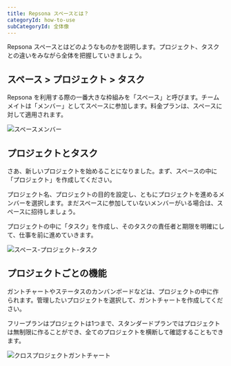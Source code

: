 ```yaml
---
title: Repsona スペースとは？
categoryId: how-to-use
subCategoryId: 全体像
---
```


Repsona スペースとはどのようなものかを説明します。プロジェクト、タスクとの違いをみながら全体を把握していきましょう。

## スペース > プロジェクト > タスク

Repsona を利用する際の一番大きな枠組みを「スペース」と呼びます。チームメイトは「メンバー」としてスペースに参加します。料金プランは、スペースに対して適用されます。

![スペースメンバー](/images/help/space-member.svg)

## プロジェクトとタスク

さあ、新しいプロジェクトを始めることになりました。まず、スペースの中に「プロジェクト」を作成してください。

プロジェクト名、プロジェクトの目的を設定し、ともにプロジェクトを進めるメンバーを選択します。まだスペースに参加していないメンバーがいる場合は、スペースに招待しましょう。

プロジェクトの中に「タスク」を作成し、そのタスクの責任者と期限を明確にして、仕事を前に進めていきます。

![スペース-プロジェクト-タスク](/images/help/space-project-task.svg)

## プロジェクトごとの機能

ガントチャートやステータスのカンバンボードなどは、プロジェクトの中に作られます。管理したいプロジェクトを選択して、ガントチャートを作成してください。

フリープランはプロジェクトは1つまで、スタンダードプランではプロジェクトは無制限に作ることができ、全てのプロジェクトを横断して確認することもできます。

![クロスプロジェクトガントチャート](/images/features/ja/cross-project-gantt.png)

